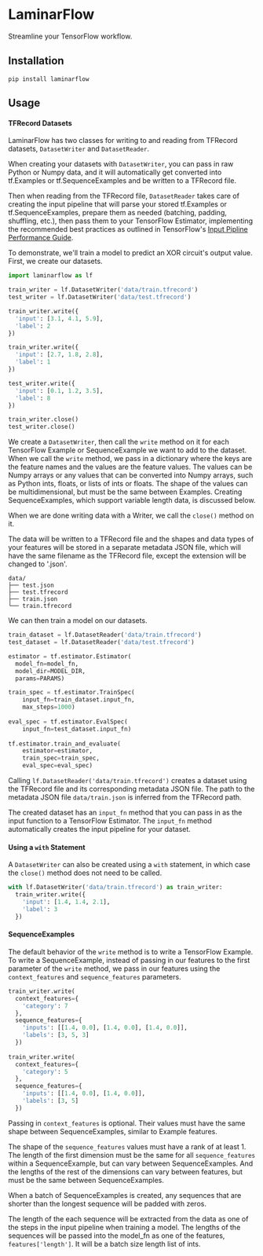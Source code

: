 # LaminarFlow

Streamline your TensorFlow workflow.

## Installation

```
pip install laminarflow
```

## Usage

#### TFRecord Datasets

LaminarFlow has two classes for writing to and reading from TFRecord datasets, `DatasetWriter` and `DatasetReader`.

When creating your datasets with `DatasetWriter`, you can pass in raw Python or Numpy data, and it will automatically get converted into tf.Examples or tf.SequenceExamples and be written to a TFRecord file.

Then when reading from the TFRecord file, `DatasetReader` takes care of creating the input pipeline that will parse your stored tf.Examples or tf.SequenceExamples, prepare them as needed (batching, padding, shuffling, etc.), then pass them to your TensorFlow Estimator, implementing the recommended best practices as outlined in TensorFlow's [Input Pipline Performance Guide](https://www.tensorflow.org/performance/datasets_performance).

To demonstrate, we'll train a model to predict an XOR circuit's output value. First, we create our datasets.

```python
import laminarflow as lf

train_writer = lf.DatasetWriter('data/train.tfrecord')
test_writer = lf.DatasetWriter('data/test.tfrecord')

train_writer.write({
  'input': [3.1, 4.1, 5.9],
  'label': 2
})

train_writer.write({
  'input': [2.7, 1.8, 2.8],
  'label': 1
})

test_writer.write({
  'input': [0.1, 1.2, 3.5],
  'label': 8
})

train_writer.close()
test_writer.close()
```
We create a `DatasetWriter`, then call the `write` method on it for each TensorFlow Example or SequenceExample we want to add to the dataset. When we call the `write` method, we pass in a dictionary where the keys are the feature names and the values are the feature values. The values can be Numpy arrays or any values that can be converted into Numpy arrays, such as Python ints, floats, or lists of ints or floats. The shape of the values can be multidimensional, but must be the same between Examples. Creating SequenceExamples, which support variable length data, is discussed below.
 
When we are done writing data with a Writer, we call the `close()` method on it.

The data will be written to a TFRecord file and the shapes and data types of your features will be stored in a separate metadata JSON file, which will have the same filename as the TFRecord file, except the extension will be changed to '.json'.

```
data/
├── test.json
├── test.tfrecord
├── train.json
└── train.tfrecord
```

We can then train a model on our datasets.

```python
train_dataset = lf.DatasetReader('data/train.tfrecord')
test_dataset = lf.DatasetReader('data/test.tfrecord')

estimator = tf.estimator.Estimator(
  model_fn=model_fn,
  model_dir=MODEL_DIR,
  params=PARAMS)

train_spec = tf.estimator.TrainSpec(
    input_fn=train_dataset.input_fn,
    max_steps=1000)
    
eval_spec = tf.estimator.EvalSpec(
    input_fn=test_dataset.input_fn)
    
tf.estimator.train_and_evaluate(
    estimator=estimator,
    train_spec=train_spec,
    eval_spec=eval_spec)
```

Calling `lf.DatasetReader('data/train.tfrecord')` creates a dataset using the TFRecord file and its corresponding metadata JSON file. The path to the metadata JSON file `data/train.json` is inferred from the TFRecord path.

The created dataset has an `input_fn` method that you can pass in as the input function to a TensorFlow Estimator. The `input_fn` method automatically creates the input pipeline for your dataset.

#### Using a `with` Statement

A `DatasetWriter` can also be created using a `with` statement, in which case the `close()` method does not need to be called.

```python
with lf.DatasetWriter('data/train.tfrecord') as train_writer:
  train_writer.write({
    'input': [1.4, 1.4, 2.1],
    'label': 3
  })
```

#### SequenceExamples

The default behavior of the `write` method is to write a TensorFlow Example. To write a SequenceExample, instead of passing in our features to the first parameter of the `write` method, we pass in our features using the `context_features` and `sequence_features` parameters.

```python
train_writer.write(
  context_features={
    'category': 7
  },
  sequence_features={
    'inputs': [[1.4, 0.0], [1.4, 0.0], [1.4, 0.0]],
    'labels': [3, 5, 3]
  })
  
train_writer.write(
  context_features={
    'category': 5
  },
  sequence_features={
    'inputs': [[1.4, 0.0], [1.4, 0.0]],
    'labels': [3, 5]
  })
```

Passing in `context_features` is optional. Their values must have the same shape between SequenceExamples, similar to Example features.

The shape of the `sequence_features` values must have a rank of at least 1. The length of the first dimension must be the same for all `sequence_features` within a SequenceExample, but can vary between SequenceExamples. And the lengths of the rest of the dimensions can vary between features, but must be the same between SequenceExamples.

When a batch of SequenceExamples is created, any sequences that are shorter than the longest sequence will be padded with zeros.

The length of the each sequence will be extracted from the data as one of the steps in the input pipeline when training a model. The lengths of the sequences will be passed into the model_fn as one of the features, `features['length']`. It will be a batch size length list of ints.